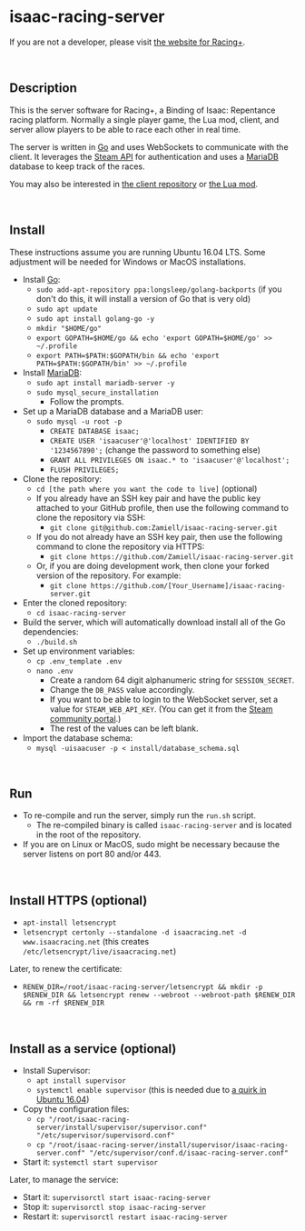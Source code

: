 # isaac-racing-server

If you are not a developer, please visit [the website for Racing+](https://isaacracing.net/).

<br />

## Description

This is the server software for Racing+, a Binding of Isaac: Repentance racing platform. Normally a single player game, the Lua mod, client, and server allow players to be able to race each other in real time.

The server is written in [Go](https://golang.org/) and uses WebSockets to communicate with the client. It leverages the [Steam API](https://partner.steamgames.com/doc/webapi_overview) for authentication and uses a [MariaDB](https://mariadb.com/) database to keep track of the races.

You may also be interested in [the client repository](https://github.com/Zamiell/isaac-racing-client) or [the Lua mod](https://github.com/Zamiell/isaac-racing-client/tree/master/mod).

<br />

## Install

These instructions assume you are running Ubuntu 16.04 LTS. Some adjustment will be needed for Windows or MacOS installations.

- Install [Go](https://golang.org/):
  - `sudo add-apt-repository ppa:longsleep/golang-backports` (if you don't do this, it will install a version of Go that is very old)
  - `sudo apt update`
  - `sudo apt install golang-go -y`
  - `mkdir "$HOME/go"`
  - `export GOPATH=$HOME/go && echo 'export GOPATH=$HOME/go' >> ~/.profile`
  - `export PATH=$PATH:$GOPATH/bin && echo 'export PATH=$PATH:$GOPATH/bin' >> ~/.profile`
- Install [MariaDB](https://mariadb.org/):
  - `sudo apt install mariadb-server -y`
  - `sudo mysql_secure_installation`
    - Follow the prompts.
- Set up a MariaDB database and a MariaDB user:
  - `sudo mysql -u root -p`
    - `CREATE DATABASE isaac;`
    - `CREATE USER 'isaacuser'@'localhost' IDENTIFIED BY '1234567890';` (change the password to something else)
    - `GRANT ALL PRIVILEGES ON isaac.* to 'isaacuser'@'localhost';`
    - `FLUSH PRIVILEGES;`
- Clone the repository:
  - `cd [the path where you want the code to live]` (optional)
  - If you already have an SSH key pair and have the public key attached to your GitHub profile, then use the following command to clone the repository via SSH:
    - `git clone git@github.com:Zamiell/isaac-racing-server.git`
  - If you do not already have an SSH key pair, then use the following command to clone the repository via HTTPS:
    - `git clone https://github.com/Zamiell/isaac-racing-server.git`
  - Or, if you are doing development work, then clone your forked version of the repository. For example:
    - `git clone https://github.com/[Your_Username]/isaac-racing-server.git`
- Enter the cloned repository:
  - `cd isaac-racing-server`
- Build the server, which will automatically download install all of the Go dependencies:
  - `./build.sh`
- Set up environment variables:
  - `cp .env_template .env`
  - `nano .env`
    - Create a random 64 digit alphanumeric string for `SESSION_SECRET`.
    - Change the `DB_PASS` value accordingly.
    - If you want to be able to login to the WebSocket server, set a value for `STEAM_WEB_API_KEY`. (You can get it from the [Steam community portal](https://steamcommunity.com/dev/apikey).)
    - The rest of the values can be left blank.
- Import the database schema:
  - `mysql -uisaacuser -p < install/database_schema.sql` <!-- cspell:disable-line -->

<br />

## Run

- To re-compile and run the server, simply run the `run.sh` script.
  - The re-compiled binary is called `isaac-racing-server` and is located in the root of the repository.
- If you are on Linux or MacOS, sudo might be necessary because the server listens on port 80 and/or 443.

<br />

## Install HTTPS (optional)

- `apt-install letsencrypt`
- `letsencrypt certonly --standalone -d isaacracing.net -d www.isaacracing.net` (this creates `/etc/letsencrypt/live/isaacracing.net`)

Later, to renew the certificate:

- `RENEW_DIR=/root/isaac-racing-server/letsencrypt && mkdir -p $RENEW_DIR && letsencrypt renew --webroot --webroot-path $RENEW_DIR && rm -rf $RENEW_DIR`

<br />

## Install as a service (optional)

- Install Supervisor:
  - `apt install supervisor`
  - `systemctl enable supervisor` (this is needed due to [a quirk in Ubuntu 16.04](http://unix.stackexchange.com/questions/281774/ubuntu-server-16-04-cannot-get-supervisor-to-start-automatically))
- Copy the configuration files:
  - `cp "/root/isaac-racing-server/install/supervisor/supervisor.conf" "/etc/supervisor/supervisord.conf"`
  - `cp "/root/isaac-racing-server/install/supervisor/isaac-racing-server.conf" "/etc/supervisor/conf.d/isaac-racing-server.conf"`
- Start it: `systemctl start supervisor`

Later, to manage the service:

- Start it: `supervisorctl start isaac-racing-server`
- Stop it: `supervisorctl stop isaac-racing-server`
- Restart it: `supervisorctl restart isaac-racing-server`
